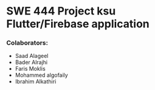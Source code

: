 # SWE 444 Project ksu Flutter/Firebase application

### Colaborators:
- Saad Alageel
- Bader Alrajhi
- Faris Moklis
- Mohammed algofaily
- Ibrahim Alkathiri
